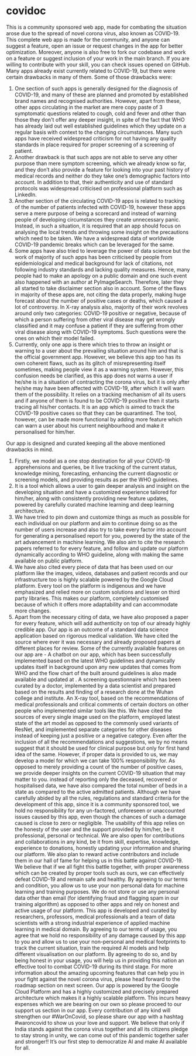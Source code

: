 
# covidoc
This is a community sponsored web app, made for combating the situation arose due to the spread of novel corona virus, also known as COVID-19. This complete web app is made for the community, and anyone can suggest a feature, open an issue or request changes in the app for better optimization. Moreover, anyone is also free to fork our codebase and work on a feature or suggest inclusion of your work in the main branch. If you are willing to contribute with your skill, you can check issues opened on GitHub.
Many apps already exist currently related to COVID-19, but there were certain drawbacks in many of them. Some of those drawbacks were:
1.	One section of such apps is generally designed for the diagnosis of COVID-19, and many of these are planned and promoted by established brand names and recognised authorities. However, apart from these, other apps circulating in the market are mere copy paste of 3 symptomatic questions related to cough, cold and fever and other than those they don't offer any deeper insight, in spite of the fact that WHO has already laid out well established guidelines which they update on a regular basis with context to the changing circumstances. Many such apps have received widespread criticism for not having any quality standards in place required for proper screening of a screening of patient. 
2.	Another drawback is that such apps are not able to serve any other purpose than mere symptom screening, which we already know so far, and they don’t also provide a feature for looking into your past history of medical records and neither do they take one’s demographic factors into account. In addition to that, their authenticity and use of standard protocols was widespread criticised on professional platform such as LinkedIn.
3.	Another section of the circulating COVID-19 apps is related to tracking of the number of patients infected with COVID-19, however these apps serve a mere purpose of being a scorecard and instead of warning people of developing circumstances they create unnecessary panic. Instead, in such a situation, it is required that an app should focus on analysing the local trends and throwing some insight on the precautions which need to be taken. We have a widespread data of worldwide COVID-19 pandemic breaks which can be leveraged for the same. 
4.	Some apps have also tried to leverage the power of data science but the work of majority of such apps has been criticised by people from epidemiological and medical background for lack of citations, not following industry standards and lacking quality measures. Hence, many people had to make an apology on a public domain and one such event also happened with an author at PyImageSearch. Therefore, later they all started to take disclaimer section also in account. Some of the flaws in majority of these apps are, not citing the data properly, making huge forecast about the number of positive cases or deaths, which caused a lot of controversy. In X-ray analysis also, majority of their work revolves around only two categories: COVID-19 positive or negative, because of which a person suffering from other viral disease may get wrongly classified and it may confuse a patient if they are suffering from other viral disease along with COVID-19 symptoms. Such questions were the ones on which their model failed.
5.	Currently, only one app is there which tries to throw an insight or warning to a user about the prevailing situation around him and that is the official government app. However, we believe this app too has its own coherent flaws, such as its glitch of misrepresenting itself sometimes, making people view it as a warning system. However, this confusion needs be clarified, as this app does not warns a user if he/she is in a situation of contracting the corona virus, but it is only after he/she may have been affected with COVID-19, after which it will warn them of the possibility. It relies on a tracking mechanism of all its users and if anyone of them is found to be COVID-19 positive then it starts tracing all his/her contacts. It is an app which is aimed to track the COVID-19 positive cases so that they can be quarantined. The tool, however, can be made more functional by adding more feature which can warn a user about his current neighbourhood and make it personalised for him/her. 

Our app is designed and curated keeping all the above mentioned drawbacks in mind. 

1.	Firstly, we model as a one stop destination for all your COVID-19 apprehensions and queries, be it live tracking of the current status, knowledge mining, forecasting, enhancing the current diagnostic or screening models, and providing results as per the WHO guidelines.
2.	It is a tool which allows a user to gain deeper analysis and insight on the developing situation and have a customized experience tailored for him/her, along with consistently providing new feature updates, powered by carefully curated machine learning and deep learning architecture. 
3.	We have tried to pin down and customize things as much as possible for each individual on our platform and aim to continue doing so as the number of users increase and also try to take every factor into account for generating a personalised report for you, powered by the state of the art advancement in machine learning. We also aim to cite the research papers referred to for every feature, and follow and update our platform dynamically according to WHO guideline, along with making the same available on public platform.
4.	We have also cited every piece of data that has been used on our platform like the images, videos, databases and patient records and our infrastructure too is highly scalable powered by the Google Cloud platform. Every tool on the platform is indigenous and we have emphasized and relied more on custom solutions and lesser on third party libraries. This makes our platform, completely customised because of which it offers more adaptability and can accommodate more changes. 
5.	Apart from the necessary citing of data, we have also proposed a paper for every feature, which will add authenticity on top of our already highly credible app. Our app is an outcome of a standard data science application based on rigorous medical validation. We have cited the source where ever it was necessary and already proposed papers at different places for review.
Some of the currently available features on our app are -
A chatbot on our app, which has been successfully implemented based on the latest WHO guidelines and dynamically updates itself in background upon any new updates that comes from WHO and the flow chart of the built around guidelines is also made available and updated at <IMAGE LINK>.
A screening questionnaire which has been curated by a doctor, implemented by a data scientist and prepared based on the results and finding of a research done at the Wuhan college and institute.
An X-ray tool, based on the recommendations of medical professionals and critical comments of certain doctors on other people who implemented similar tools like this. We have cited the sources of every single image used on the platform, employed latest state of the art model as opposed to the commonly used variants of ResNet, and implemented separate categories for other diseases instead of keeping just a positive or a negative category. Even after the inclusion of all the recommendations and suggestions, we by no means suggest that it should be used for clinical purpose but only for first hand idea of the same. However, if proper data is provided to us, we may develop a model for which we can take 100% responsibility for.
As opposed to merely providing a count of the number of positive cases, we provide deeper insights on the current COVID-19 situation that may matter to you. instead of reporting only the deceased, recovered or hospitalised data, we have also compared the total number of beds in a state as compared to the active admitted patients.
Although we have carefully abided by all the rules, regulations and standard criteria for the development of this app, since it is a community sponsored tool, we hold no responsibility for any un-factored, unforeseen or unaccounted issues caused by this app, even though the chances of such a damage caused is close to zero or negligible. The usability of this app relies on the honesty of the user and the support provided by him/her, be it professional, personal or technical. We are also open for contributions and collaborations in any kind, be it from skill, expertise, knowledge, experience to donations, honestly updating your information and sharing our platform. We also plan to reward active contributors and include them in our hall of fame for helping us in this battle against COVID-19.
We believe that if we all fight this battle together, with proper awareness which can be created by proper tools such as ours, we can effectively defeat COVID-19 and remain safe and healthy. By agreeing to our terms and condition, you allow us to use your non personal data for machine learning and training purposes. We do not store or use any personal data other than email (for identifying fraud and flagging spam in our training algorithm) as opposed to other apps and rely on honest and active usage of our platform. 
This app is developed and curated by researchers, professors, medical professionals and a team of data scientists with a strong industrial experience of applied machine learning in medical domain.
By agreeing to our terms of usage, you agree that we hold no responsibility of any damage caused by this app to you and allow us to use your non-personal and medical footprints to track the current situation, train the required AI models and help different visualisation on our platform. By agreeing to do so, and by being honest in your usage, you will help us in providing this nation an effective tool to combat COVID-19 during its third stage. For more information about the amazing upcoming features that can help you in your fight against the novel corona virus, please head forward to the roadmap section on next screen.
Our app is powered by the Google Cloud Platform and has a highly customized and precisely prepared architecture which makes it a highly scalable platform. This incurs heavy expenses which we are bearing on our own so please proceed to our support us section in our app. Every contribution of any kind will strengthen our #WarOnCovid, so please share our app with a hashtag #waroncovid to show us your love and support.
We believe that only if India stands against the corona virus together and all its citizens pledge to stay strong in unity, we can come out of this pandemic together safer and stronger!! It’s our first step to democratize AI and make AI available for all.
  

